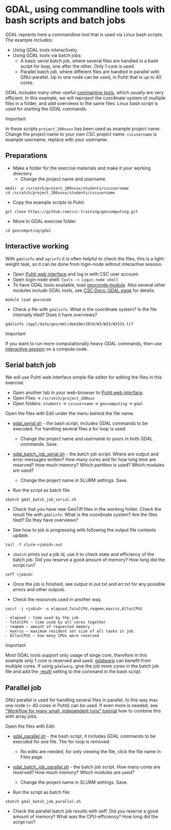 # GDAL, using commandline tools with bash scripts and batch jobs

GDAL reprents here a commandline tool that is used via Linux bash scripts. The example includes:

* Using GDAL tools interactively.
* Using GDAL tools via batch jobs:
	* A basic serial batch job, where several files are handled in a bash script for loop, one after the other. Only 1 core is used.
	* Parallel batch job, where different files are handled in parallel with GNU-parallel. Up to one node can be used, in Puhti that is up to 40 cores.

GDAL includes many other useful [commanline tools](https://gdal.org/programs/index.html), which usually are very efficient. In this example, we will reproject the coordinate system of multiple files in a folder, and add overviews to the same files. Linux bash script is used for starting the GDAL commands.

> [!IMPORTANT]  
> In these scripts `project_200xxxx` has been used as example project name. Change the project name to your own CSC project name.
> `cscusername` is example username, replace with your username.

## Preparations
* Make a folder for the exercise materials and make it your working directory
	* Change the project name and username.
```
mkdir -p /scratch/project_200xxxx/students/cscusername
cd /scratch/project_200xxxx/students/cscusername
```

* Copy the example scripts to Puhti.
```
git clone https://github.com/csc-training/geocomputing.git
```

* Move to GDAL exercise folder.
```
cd geocomputing/gdal
``` 

## Interactive working 

With `gdalinfo` and `ogrinfo` it is often helpful to check the files, this is a light-weight task, so it can be done from login-node without interactive session.

* Open [Puhti web interface](https://puhti.csc.fi) and log in with CSC user account.
* Open login node shell: `Tools -> Login node shell`
* To have GDAL tools available, load [geoconda module](https://docs.csc.fi/apps/geoconda/). Also several other modules include GDAL tools, see [CSC Docs: GDAL page](https://docs.csc.fi/apps/gdal/) for details.
```
module load geoconda
```
* Check a file with `gdalinfo`. What is the coordinate system? Is the file internally tiled? Does it have overviews?
```
gdalinfo /appl/data/geo/mml/dem10m/2019/W3/W33/W3333.tif
```

> [!IMPORTANT]  
> If you want to run more computationally heavy GDAL commands, then use [interactive session](https://docs.csc.fi/computing/running/interactive-usage/) on a compute node.

## Serial batch job

We will use Puhti web interface simple file editor for editing the files in this exercise. 

* Open another tab in your web-browser to [Puhti web interface](https://puhti.csc.fi).
* Open Files -> `/scratch/project_200xxx`
* Open folders: `students` -> `cscusername` -> `geocomputing` -> `gdal`

Open the files with Edit under the menu behind the file name. 
* [gdal_serial.sh](gdal_serial.sh) - the bash script, includes GDAL commands to be executed. For handling several files a for loop is used.
	* Change the project name and username to yours in both GDAL commands. Save.
* [gdal_batch_job_serial.sh](gdal_batch_job_serial.sh) - the batch job script. Where are output and error messages written? How many cores and for how long time are reserved? How much memory? Which partition is used? Which modules are used?
	* Change the project name in SLURM settings. Save.

* Run the script as batch file: 
```
sbatch gdal_batch_job_serial.sh
```
* Check that you have new GeoTiff files in the working folder. Check the result file with `gdalinfo`. What is the coordinate system? Are the files tiled? Do they have overviews?

* See how to job is progressing with following the output file contents update.
```
tail -f slurm-<jobid>.out
```

* `sbatch` prints out a job id, use it to check state and efficiency of the batch job. Did you reserve a good amount of memory? How long did the script run?
```
seff <jobid>
```
* Once the job is finished, see output in out.txt and err.txt for any possible errors and other outputs. 

* Check the resources used in another way. 
```
sacct -j <jobid> -o elapsed,TotalCPU,reqmem,maxrss,AllocCPUS
```

	- elapsed – time used by the job
	- TotalCPU – time used by all cores together
	- reqmem – amount of requested memory
	- maxrss – maximum resident set size of all tasks in job.
	- AllocCPUS – how many CPUs were reserved

> [!IMPORTANT]  
> Most GDAL tools support only usage of singe core, therefore in this example only 1 core is reserved and used. [gdalwarp](https://gdal.org/programs/gdalwarp.html) can benefit from multiple cores. If using `gdalwarp`, give the job more cores in the batch job file and add the [-multi](https://gdal.org/programs/gdalwarp.html#cmdoption-gdalwarp-multi) setting to the command in the bash script.

## Parallel job

GNU parallel is used for handling several files in parallel. In this way max one node (= 40 cores in Puhti) can be used. If even more is needed, see ["Workflow for many small, independent runs" tutorial](https://docs.csc.fi/support/tutorials/many/) how to combine this with array jobs. 

Open the files with Edit:
* [gdal_parallel.sh](gdal_parallel.sh) - the bash script, it includes GDAL commands to be executed for one file. The for loop is removed.
	* No edits are needed, for only viewing the file, click the file name in Files page.
* [gdal_batch_job_parallel.sh](gdal_batch_job_parallel.sh) - the batch job script. How many cores are reserved? How much memory? Which modules are used? 
	* Change the project name in SLURM settings. Save.
   
* Run the script as batch file: 
```
sbatch gdal_batch_job_parallel.sh
```
* Check the parallel batch job results with seff. Did you reserve a good amount of memory? What was the CPU-efficiency? How long did the script run?
